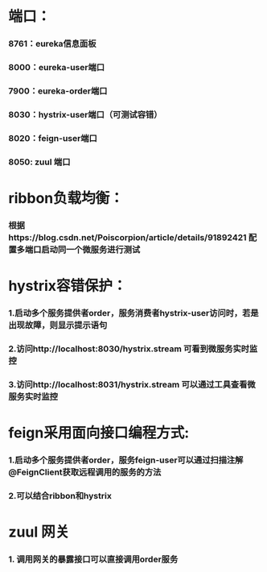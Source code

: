 # 端口：
### 8761：eureka信息面板
### 8000：eureka-user端口
### 7900：eureka-order端口
### 8030：hystrix-user端口（可测试容错）
### 8020：feign-user端口
### 8050: zuul 端口

# ribbon负载均衡：
### 根据https://blog.csdn.net/Poiscorpion/article/details/91892421 配置多端口启动同一个微服务进行测试

# hystrix容错保护：
### 1.启动多个服务提供者order，服务消费者hystrix-user访问时，若是出现故障，则显示提示语句
### 2.访问http://localhost:8030/hystrix.stream 可看到微服务实时监控
### 3.访问http://localhost:8031/hystrix.stream 可以通过工具查看微服务实时监控

# feign采用面向接口编程方式:
### 1.启动多个服务提供者order，服务feign-user可以通过扫描注解@FeignClient获取远程调用的服务的方法
### 2.可以结合ribbon和hystrix


# zuul 网关
### 1. 调用网关的暴露接口可以直接调用order服务
